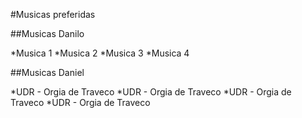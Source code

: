 #Musicas preferidas

##Musicas Danilo

*Musica 1
*Musica 2
*Musica 3
*Musica 4

##Musicas Daniel

*UDR - Orgia de Traveco
*UDR - Orgia de Traveco
*UDR - Orgia de Traveco
*UDR - Orgia de Traveco
